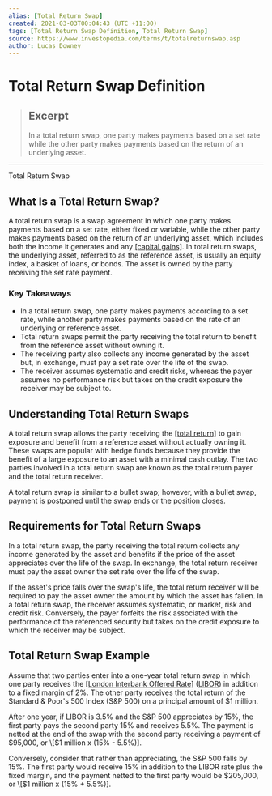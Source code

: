 ```yaml
---
alias: [Total Return Swap]
created: 2021-03-03T00:04:43 (UTC +11:00)
tags: [Total Return Swap Definition, Total Return Swap]
source: https://www.investopedia.com/terms/t/totalreturnswap.asp
author: Lucas Downey
---
```


# Total Return Swap Definition

> ## Excerpt
> In a total return swap, one party makes payments based on a set rate while the other party makes payments based on the return of an underlying asset.

---

Total Return Swap
## What Is a Total Return Swap?

A total return swap is a swap agreement in which one party makes payments based on a set rate, either fixed or variable, while the other party makes payments based on the return of an underlying asset, which includes both the income it generates and any [[capital gains]](https://www.investopedia.com/terms/c/capitalgain.asp). In total return swaps, the underlying asset, referred to as the reference asset, is usually an equity index, a basket of loans, or bonds. The asset is owned by the party receiving the set rate payment.

### Key Takeaways

-   In a total return swap, one party makes payments according to a set rate, while another party makes payments based on the rate of an underlying or reference asset.
-   Total return swaps permit the party receiving the total return to benefit from the reference asset without owning it.
-   The receiving party also collects any income generated by the asset but, in exchange, must pay a set rate over the life of the swap.
-   The receiver assumes systematic and credit risks, whereas the payer assumes no performance risk but takes on the credit exposure the receiver may be subject to.

## Understanding Total Return Swaps

A total return swap allows the party receiving the [[total return]](https://www.investopedia.com/articles/investing/121015/yield-vs-total-return-how-they-differ-and-how-use-them.asp) to gain exposure and benefit from a reference asset without actually owning it. These swaps are popular with hedge funds because they provide the benefit of a large exposure to an asset with a minimal cash outlay. The two parties involved in a total return swap are known as the total return payer and the total return receiver.

A total return swap is similar to a bullet swap; however, with a bullet swap, payment is postponed until the swap ends or the position closes.

## Requirements for Total Return Swaps

In a total return swap, the party receiving the total return collects any income generated by the asset and benefits if the price of the asset appreciates over the life of the swap. In exchange, the total return receiver must pay the asset owner the set rate over the life of the swap.

If the asset's price falls over the swap's life, the total return receiver will be required to pay the asset owner the amount by which the asset has fallen. In a total return swap, the receiver assumes systematic, or market, risk and credit risk. Conversely, the payer forfeits the risk associated with the performance of the referenced security but takes on the credit exposure to which the receiver may be subject.

## Total Return Swap Example

Assume that two parties enter into a one-year total return swap in which one party receives the [[London Interbank Offered Rate]](https://www.investopedia.com/terms/l/libor.asp) ([LIBOR](https://www.investopedia.com/terms/l/libor.asp)) in addition to a fixed margin of 2%. The other party receives the total return of the Standard & Poor's 500 Index (S&P 500) on a principal amount of $1 million.

After one year, if LIBOR is 3.5% and the S&P 500 appreciates by 15%, the first party pays the second party 15% and receives 5.5%. The payment is netted at the end of the swap with the second party receiving a payment of $95,000, or \[$1 million x (15% - 5.5%)\]. 

Conversely, consider that rather than appreciating, the S&P 500 falls by 15%. The first party would receive 15% in addition to the LIBOR rate plus the fixed margin, and the payment netted to the first party would be $205,000, or \[$1 million x (15% + 5.5%)\].

